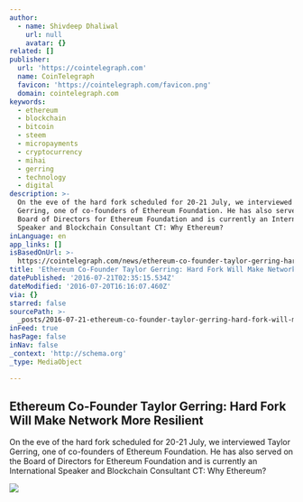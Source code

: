```yaml
---
author:
  - name: Shivdeep Dhaliwal
    url: null
    avatar: {}
related: []
publisher:
  url: 'https://cointelegraph.com'
  name: CoinTelegraph
  favicon: 'https://cointelegraph.com/favicon.png'
  domain: cointelegraph.com
keywords:
  - ethereum
  - blockchain
  - bitcoin
  - steem
  - micropayments
  - cryptocurrency
  - mihai
  - gerring
  - technology
  - digital
description: >-
  On the eve of the hard fork scheduled for 20-21 July, we interviewed Taylor
  Gerring, one of co-founders of Ethereum Foundation. He has also served on the
  Board of Directors for Ethereum Foundation and is currently an International
  Speaker and Blockchain Consultant CT: Why Ethereum?
inLanguage: en
app_links: []
isBasedOnUrl: >-
  https://cointelegraph.com/news/ethereum-co-founder-taylor-gerring-hard-fork-will-make-network-more-resilient
title: 'Ethereum Co-Founder Taylor Gerring: Hard Fork Will Make Network More Resilient'
datePublished: '2016-07-21T02:35:15.534Z'
dateModified: '2016-07-20T16:16:07.460Z'
via: {}
starred: false
sourcePath: >-
  _posts/2016-07-21-ethereum-co-founder-taylor-gerring-hard-fork-will-make-netw.md
inFeed: true
hasPage: false
inNav: false
_context: 'http://schema.org'
_type: MediaObject

---
```

<article style=""><h1>Ethereum Co-Founder Taylor Gerring: Hard Fork Will Make Network More Resilient</h1><p>On the eve of the hard fork scheduled for 20-21 July, we interviewed Taylor Gerring, one of co-founders of Ethereum Foundation. He has also served on the Board of Directors for Ethereum Foundation and is currently an International Speaker and Blockchain Consultant CT: Why Ethereum?</p><img src="https://cointelegraph.com/images/725_Ly9jb2ludGVsZWdyYXBoLmNvbS9zdG9yYWdlL3VwbG9hZHMvdmlldy80OTU1YjA1MTlmNzNjZjJlMjEwYTE4ODdlYzA3YjViOC5qcGc=.jpg" /></article>